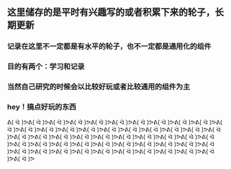 ## 这里储存的是平时有兴趣写的或者积累下来的轮子，长期更新
### 记录在这里不一定都是有水平的轮子，也不一定都是通用化的组件
### 目的有两个：学习和记录
### 当然自己研究的时候会以比较好玩或者比较通用的组件为主
### hey！搞点好玩的东西
ᕕ( ᐛ )ᕗᕕ( ᐛ )ᕗᕕ( ᐛ )ᕗᕕ( ᐛ )ᕗᕕ( ᐛ )ᕗᕕ( ᐛ )ᕗᕕ( ᐛ )ᕗᕕ( ᐛ )ᕗᕕ( ᐛ )ᕗᕕ( ᐛ )ᕗᕕ( ᐛ )ᕗᕕ( ᐛ )ᕗᕕ( ᐛ )ᕗᕕ( ᐛ )ᕗᕕ( ᐛ )ᕗᕕ( ᐛ )ᕗᕕ( ᐛ )ᕗᕕ( ᐛ )ᕗᕕ( ᐛ )ᕗᕕ( ᐛ )ᕗᕕ( ᐛ )ᕗᕕ( ᐛ )ᕗᕕ( ᐛ )ᕗᕕ( ᐛ )ᕗᕕ( ᐛ )ᕗᕕ( ᐛ )ᕗᕕ( ᐛ )ᕗᕕ( ᐛ )ᕗᕕ( ᐛ )ᕗᕕ( ᐛ )ᕗᕕ( ᐛ )ᕗᕕ( ᐛ )ᕗᕕ( ᐛ )ᕗᕕ( ᐛ )ᕗᕕ( ᐛ )ᕗᕕ( ᐛ )ᕗᕕ( ᐛ )ᕗᕕ( ᐛ )ᕗᕕ( ᐛ )ᕗᕕ( ᐛ )ᕗᕕ( ᐛ )ᕗᕕ( ᐛ )ᕗᕕ( ᐛ )ᕗᕕ( ᐛ )ᕗᕕ( ᐛ )ᕗᕕ( ᐛ )ᕗᕕ( ᐛ )ᕗᕕ( ᐛ )ᕗᕕ( ᐛ )ᕗᕕ( ᐛ )ᕗᕕ( ᐛ )ᕗᕕ( ᐛ )ᕗ
